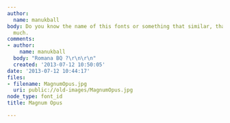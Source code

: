 ```yaml
---
author:
  name: manukball
body: Do you know the name of this fonts or something that similar, thank you very
  much.
comments:
- author:
    name: manukball
  body: "Romana BQ ?\r\n\r\n"
  created: '2013-07-12 10:50:05'
date: '2013-07-12 10:44:17'
files:
- filename: MagnumOpus.jpg
  uri: public://old-images/MagnumOpus.jpg
node_type: font_id
title: Magnum Opus

---
```


